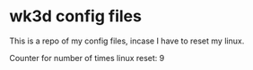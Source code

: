 # wk3d config files

This is a repo of my config files, incase I have to reset my linux. 

Counter for number of times linux reset: 9
